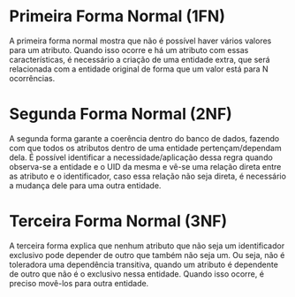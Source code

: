 # Primeira Forma Normal (1FN)

A primeira forma normal mostra que não é possível haver vários valores para um atributo. Quando isso ocorre e há um atributo com essas características, é necessário a criação de uma entidade extra, que será relacionada com a entidade original de forma que um valor está para N ocorrências.

# Segunda Forma Normal (2NF)

A segunda forma garante a coerência dentro do banco de dados, fazendo com que todos os atributos dentro de uma entidade pertençam/dependam dela. É possível identificar a necessidade/aplicação dessa regra quando observa-se a entidade e o UID da mesma e vê-se uma relação direta entre as atributo e o identificador, caso essa relação não seja direta, é necessário a mudança dele para uma outra entidade.

# Terceira Forma Normal (3NF)

A terceira forma explica que nenhum atributo que não seja um identificador exclusivo pode depender de outro que também não seja um. Ou seja, não é toleradora uma dependência transitiva, quando um atributo é dependente de outro que não é o exclusivo nessa entidade. Quando isso ocorre, é preciso movê-los para outra entidade.
